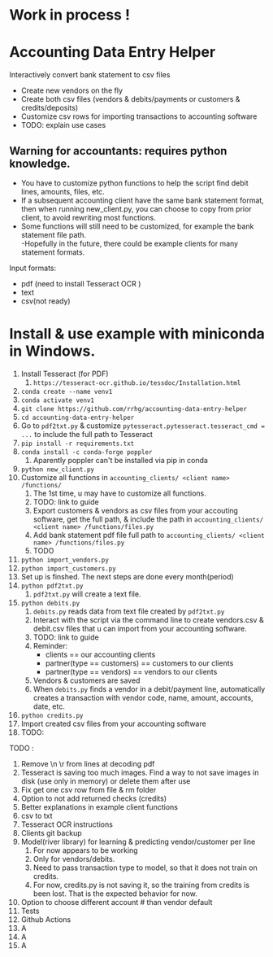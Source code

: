 
#  Work in process !     

# Accounting Data Entry Helper 

Interactively convert bank statement to csv files  
* Create new vendors on the fly
* Create both csv files (vendors & debits/payments or customers & credits/deposits) 
* Customize csv rows for importing transactions to accounting software  
* TODO: explain use cases

## Warning for accountants: requires python knowledge.   
- You have to customize python functions to help the script find debit lines, amounts, files, etc.  
- If a subsequent accounting client have the same bank statement format, then when running new_client.py, you can choose to copy from prior client, to avoid rewriting most functions.   
- Some functions will still need to be customized, for example the bank statement file path.   
-Hopefully in the future, there could be example clients for many statement formats.


Input formats:
- pdf (need to install Tesseract OCR )
- text
- csv(not ready)



#    
# Install & use example with miniconda in Windows.  
1. Install Tesseract (for PDF)
    1. `https://tesseract-ocr.github.io/tessdoc/Installation.html`
1. `conda create --name venv1`
1. `conda activate venv1`
1. `git clone https://github.com/rrhg/accounting-data-entry-helper`
1. `cd accounting-data-entry-helper`
1. Go to `pdf2txt.py` & customize `pytesseract.pytesseract.tesseract_cmd = ...` to include the full path to Tesseract   
1. `pip install -r requirements.txt`
1. `conda install -c conda-forge poppler`
    1. Aparently poppler can't be installed via pip in conda 
1. `python new_client.py`
1. Customize all functions in `accounting_clients/ <client name> /functions/`
    1. The 1st time, u may have to customize all functions.
    1. TODO: link to guide
    1. Export customers & vendors as csv files from your accouting software, get the full path, & include the path in `accounting_clients/ <client name> /functions/files.py`
    1. Add bank statement pdf file full path to `accounting_clients/ <client name> /functions/files.py`
    1. TODO   
1. `python import_vendors.py`
1. `python import_customers.py`
1. Set up is finshed. The next steps are done every month(period)
1. `python pdf2txt.py`   
    1. `pdf2txt.py` will create a text file.  
1. `python debits.py`   
    1. `debits.py` reads data from text file created by `pdf2txt.py`
    1. Interact with the script via the command line to create vendors.csv & debit.csv files that u can import from your accounting software.
    1. TODO: link to guide
    1. Reminder:  
        - clients == our accounting clients  
        - partner(type == customers) == customers to our clients  
        - partner(type == vendors) == vendors to our clients
    1. Vendors & customers are saved
    1. When `debits.py` finds a vendor in a debit/payment line, automatically creates a transaction with vendor code, name, amount, accounts, date, etc. 
1. `python credits.py`
1. Import created csv files from your accounting software
1. TODO:

  
TODO :  
1. Remove \n \r from lines at decoding pdf
1. Tesseract is saving too much images. Find a way to not save images in disk (use only in memory) or delete them after use
1. Fix get one csv row from file & rm folder
1. Option to not add returned checks (credits)
1. Better explanations in example client functions
1. csv to txt
1. Tesseract OCR instructions
1. Clients git backup
1. Model(river library) for learning & predicting vendor/customer per line
   1. For now appears to be working  
   1. Only for vendors/debits. 
   1. Need to pass transaction type to model, so that it does not train on credits.
   1. For now, credits.py is not saving it, so the training from credits is been lost. That is the expected behavior for now.
1. Option to choose different account # than vendor default
1. Tests
1. Github Actions
1. A
1. A
1. A

